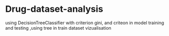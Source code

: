 # Drug-dataset-analysis
using DecisionTreeClassifier with criterion gini, and criteon in model training and testing ,using tree in train dataset vizualisation
